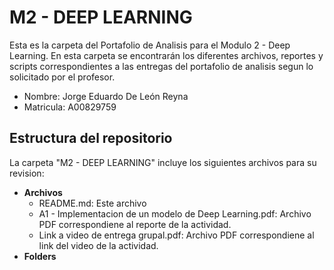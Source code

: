 # M2 - DEEP LEARNING
Esta es la carpeta del Portafolio de Analisis para el Modulo 2 - Deep Learning. En esta carpeta se encontrarán los diferentes archivos, reportes y scripts correspondientes a las entregas del portafolio de analisis segun lo solicitado por el profesor.

* Nombre: Jorge Eduardo De León Reyna
* Matricula: A00829759

## Estructura del repositorio
La carpeta "M2 - DEEP LEARNING" incluye los siguientes archivos para su revision:

* **Archivos**
  * README.md: Este archivo
  * A1 - Implementacion de un modelo de Deep Learning.pdf: Archivo PDF correspondiene al reporte de la actividad.
  * Link a video de entrega grupal.pdf: Archivo PDF correspondiene al link del video de la actividad.
* **Folders**
